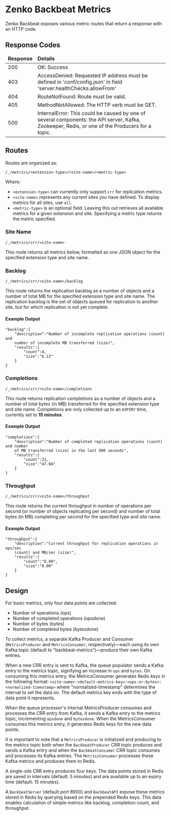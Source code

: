 # Zenko Backbeat Metrics

Zenko Backbeat exposes various metric routes that return a response with an
HTTP code.

## Response Codes

<table><thead><tr><td><strong>Response</strong></td>
<td><strong>Details</strong></td></tr></thead>
<tbody>
<tr><td>200</td><td>OK: Success</td></tr>
<tr><td>403</td><td>AccessDenied: Requested IP address must be defined in
'conf/config.json' in field 'server.healthChecks.allowFrom'</td></tr>
<tr><td>404</td><td>RouteNotFound: Route must be valid.</td></tr>
<tr><td>405</td><td>MethodNotAllowed: The HTTP verb must be GET.</td></tr>
<tr><td>500</td><td>InternalError: This could be caused by one of several
components: the API server, Kafka, Zookeeper, Redis, or one of the Producers
for a topic.</td></tr>
</tbody></table>

## Routes

Routes are organized as:

`/_/metrics/<extension-type>/<site-name>/<metric-type>`

Where:

- `<extension-type>` can currently only support `crr` for replication metrics.
- `<site-name>` represents any current sites you have defined. To display metrics
   for all sites, use `all`.
- `<metric-type>` is an optional field. Leaving this out retrieves all available
  metrics for a given extension and site. Specifying a metric type returns the
  metric specified.

### Site Name

`/_/metrics/crr/<site-name>`

This route returns all metrics below, formatted as one JSON object for the
specified extension type and site name.

### Backlog

`/_/metrics/crr/<site-name>/backlog`

This route returns the replication backlog as a number of objects and a number
of total MB for the specified extension type and site name. The replication
backlog is the set of objects queued for replication to another site, but for which
replication is not yet complete.

#### Example Output

```
"backlog":{
    "description":"Number of incomplete replication operations (count) and
    number of incomplete MB transferred (size)",
    "results":{
        "count":4,
        "size":"6.12"
    }
}
```

### Completions

 `/_/metrics/crr/<site-name>/completions`

This route returns replication completions as a number of objects and a number
of total bytes (in MB) transferred for the specified extension type and site
name. Completions are only collected up to an `EXPIRY` time, currently set to
**15 minutes**.

#### Example Output

```
"completions":{
    "description":"Number of completed replication operations (count) and number
    of MB transferred (size) in the last 900 seconds",
    "results":{
        "count":31,
        "size":"47.04"
    }
}
```

### Throughput

`/_/metrics/crr/<site-name>/throughput`

This route returns the current throughput in number of operations per second
(or number of objects replicating per second) and number of total bytes (in MB)
completing per second for the specified type and site name.

#### Example Output

```
"throughput":{
    "description":"Current throughput for replication operations in ops/sec
    (count) and MB/sec (size)",
    "results":{
        "count":"0.00",
        "size":"0.00"
    }
}
```

## Design

For basic metrics, only four data points are collected:

- Number of operations (ops)
- Number of completed operations (opsdone)
- Number of bytes (bytes)
- Number of completed bytes (bytesdone)

To collect metrics, a separate Kafka Producer and Consumer (`MetricsProducer`
and `MetricsConsumer`, respectively)—each using its own Kafka topic
(default to "backbeat-metrics")—produce their own Kafka entries.

When a new CRR entry is sent to Kafka, the queue populator sends a Kafka
entry to the metrics topic, signifying an increase in `ops` and `bytes`. On
consuming this metrics entry, the MetricsConsumer generates Redis keys in
the following format:
`<site-name>:<default-metrics-key>:<ops-or-bytes>:<normalized-timestamp>`
where "normalized-timestamp" determines the interval to set the data on.
The default metrics key ends with the type of data point it represents.

When the queue processor's internal MetricsProducer consumes and processes
the CRR entry from Kafka, it sends a Kafka entry to the metrics topic,
incrementing `opsdone` and `bytesdone`. When the MetricsConsumer consumes
this metrics entry, it generates Redis keys for the new data points.

It is important to note that a `MetricsProducer` is initialized and producing
to the metrics topic both when the `BackbeatProducer` CRR topic produces and
sends a Kafka entry *and* when the `BackbeatConsumer` CRR topic consumes and
processes its Kafka entries. The `MetricsConsumer` processes these
Kafka metrics and produces them to Redis.

A single-site CRR entry produces four keys. The data points stored
in Redis are saved in intervals (default: 5 minutes) and are available up to
an expiry time (default: 15 minutes).

A `BackbeatServer` (default port 8900) and `BackbeatAPI` expose these metrics
stored in Redis by querying based on the prepended Redis keys. This data
enables calculation of simple metrics like backlog, completion count,
and throughput.

